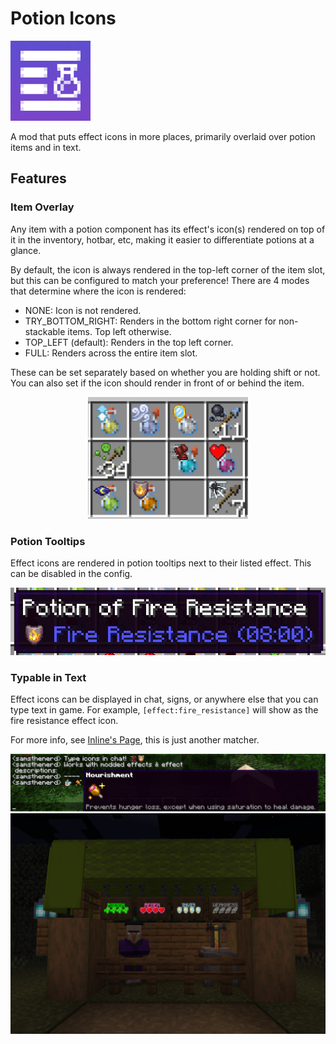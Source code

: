 # Potion Icons

<img alt="Potion Icon mod icon" height="128" src="https://github.com/SamsTheNerd/PotionIcons/blob/main/common/src/main/resources/assets/potionicons/icon.png?raw=true"/>

A mod that puts effect icons in more places, primarily overlaid over potion items and in text.

## Features

### Item Overlay

Any item with a potion component has its effect's icon(s) rendered on top of it in the inventory, hotbar, etc, making it easier to differentiate potions at a glance.

By default, the icon is always rendered in the top-left corner of the item slot, but this can be configured to match your preference! There are 4 modes that determine where the icon is rendered:
- NONE: Icon is not rendered.
- TRY_BOTTOM_RIGHT: Renders in the bottom right corner for non-stackable items. Top left otherwise.
- TOP_LEFT (default): Renders in the top left corner.
- FULL: Renders across the entire item slot.

These can be set separately based on whether you are holding shift or not. You can also set if the icon should render in front of or behind the item.

<center>
<img alt="Effect icons overlaid on top of various potion items" width="256" src="https://github.com/SamsTheNerd/PotionIcons/blob/main/images/itemoverlays.png?raw=true"/>
</center>

### Potion Tooltips

Effect icons are rendered in potion tooltips next to their listed effect. This can be disabled in the config.

<center>
<img alt="Tooltip for potion of fire resistance with the fire resistance effect icon in front of the effect name." width="512" src="https://github.com/SamsTheNerd/PotionIcons/blob/main/images/tooltip.png?raw=true"/>
</center>

### Typable in Text

Effect icons can be displayed in chat, signs, or anywhere else that you can type text in game. For example, `[effect:fire_resistance]` will show as the fire resistance effect icon. 

For more info, see [Inline's Page](https://github.com/SamsTheNerd/inline), this is just another matcher.

<center>
<img alt="Shows effect icons in chat along with a hover tooltip that gives a description of the effect" width="512" src="https://github.com/SamsTheNerd/PotionIcons/blob/main/images/chat.png?raw=true"/>
</center>

<center>
<img alt="Shows effect icons in chat along with a hover tooltip that gives a description of the effect" width="512" src="https://github.com/SamsTheNerd/PotionIcons/blob/main/images/witchshop.png?raw=true"/>
</center>